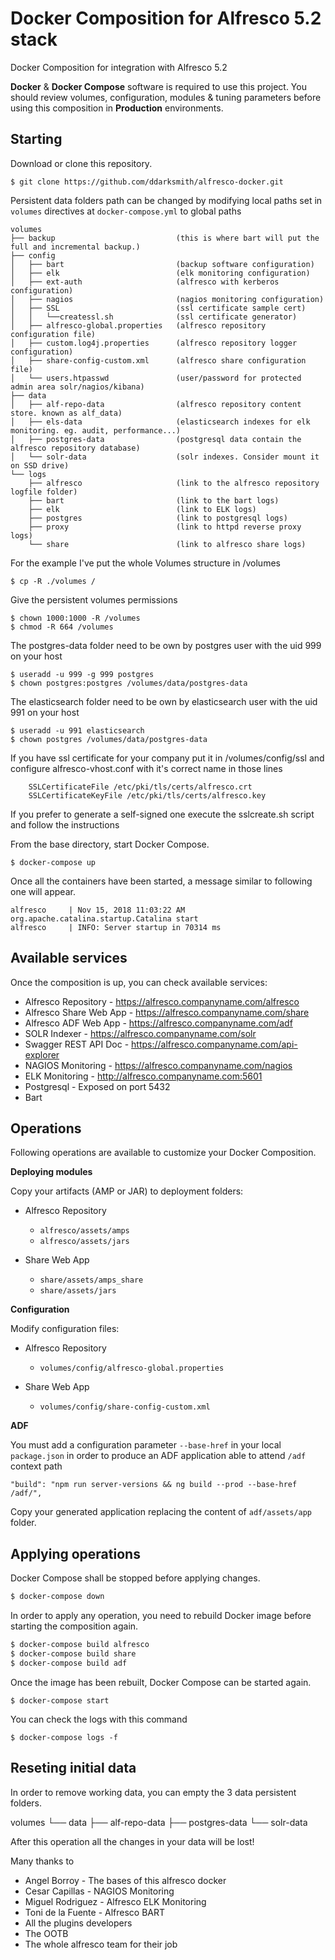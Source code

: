 # Docker Composition for Alfresco 5.2 stack

Docker Composition for integration with Alfresco 5.2

**Docker** & **Docker Compose** software is required to use this project.
You should review volumes, configuration, modules & tuning parameters before using this composition in **Production** environments.

## Starting

Download or clone this repository.
```
$ git clone https://github.com/ddarksmith/alfresco-docker.git
```

Persistent data folders path can be changed by modifying local paths set in `volumes` directives at `docker-compose.yml` to global paths

```
volumes
├── backup                           (this is where bart will put the full and incremental backup.)
├── config
│   ├── bart                         (backup software configuration)
│   ├── elk                          (elk monitoring configuration)
│   ├── ext-auth                     (alfresco with kerberos configuration)
│   ├── nagios                       (nagios monitoring configuration)
│   ├── SSL                          (ssl certificate sample cert)
│   │   └──createssl.sh              (ssl certificate generator)
│   ├── alfresco-global.properties   (alfresco repository configuration file)
│   ├── custom.log4j.properties      (alfresco repository logger configuration)
│   ├── share-config-custom.xml      (alfresco share configuration file)
│   └── users.htpasswd               (user/password for protected admin area solr/nagios/kibana)
├── data                             
│   ├── alf-repo-data                (alfresco repository content store. known as alf_data)
│   ├── els-data                     (elasticsearch indexes for elk monitoring. eg. audit, performance...)
│   ├── postgres-data                (postgresql data contain the alfresco repository database)
│   └── solr-data                    (solr indexes. Consider mount it on SSD drive)
└── logs
    ├── alfresco                     (link to the alfresco repository logfile folder)
    ├── bart                         (link to the bart logs)
    ├── elk                          (link to ELK logs)
    ├── postgres                     (link to postgresql logs)
    ├── proxy                        (link to httpd reverse proxy logs)
    └── share                        (link to alfresco share logs)
```

For the example I've put the whole Volumes structure in /volumes
```
$ cp -R ./volumes /
```

Give the persistent volumes permissions
```
$ chown 1000:1000 -R /volumes
$ chmod -R 664 /volumes
```

The postgres-data folder need to be own by postgres user with the uid 999 on your host
```
$ useradd -u 999 -g 999 postgres
$ chown postgres:postgres /volumes/data/postgres-data

```

The elasticsearch folder need to be own by elasticsearch user with the uid 991 on your host
```
$ useradd -u 991 elasticsearch
$ chown postgres /volumes/data/postgres-data

```

If you have ssl certificate for your company put it in /volumes/config/ssl and configure alfresco-vhost.conf with it's correct name in those lines
```
    SSLCertificateFile /etc/pki/tls/certs/alfresco.crt
    SSLCertificateKeyFile /etc/pki/tls/certs/alfresco.key
```

If you prefer to generate a self-signed one execute the sslcreate.sh script and follow the instructions



From the base directory, start Docker Compose.

```
$ docker-compose up
```

Once all the containers have been started, a message similar to following one will appear.

```
alfresco     | Nov 15, 2018 11:03:22 AM org.apache.catalina.startup.Catalina start
alfresco     | INFO: Server startup in 70314 ms
```


## Available services

Once the composition is up, you can check available services:

* Alfresco Repository    - https://alfresco.companyname.com/alfresco
* Alfresco Share Web App - https://alfresco.companyname.com/share
* Alfresco ADF Web App   - https://alfresco.companyname.com/adf
* SOLR Indexer           - https://alfresco.companyname.com/solr
* Swagger REST API Doc   - https://alfresco.companyname.com/api-explorer
* NAGIOS Monitoring      - https://alfresco.companyname.com/nagios
* ELK Monitoring         - http://alfresco.companyname.com:5601
* Postgresql             - Exposed on port 5432
* Bart                   

## Operations

Following operations are available to customize your Docker Composition.

**Deploying modules**

Copy your artifacts (AMP or JAR) to deployment folders:

* Alfresco Repository
  * `alfresco/assets/amps`
  * `alfresco/assets/jars`

* Share Web App
  * `share/assets/amps_share`
  * `share/assets/jars`


**Configuration**

Modify configuration files:

* Alfresco Repository
  * `volumes/config/alfresco-global.properties`

* Share Web App
  * `volumes/config/share-config-custom.xml`


**ADF**

You must add a configuration parameter `--base-href` in your local `package.json` in order to produce an ADF application able to attend `/adf` context path

```
"build": "npm run server-versions && ng build --prod --base-href /adf/",
```

Copy your generated application replacing the content of `adf/assets/app` folder.


## Applying operations

Docker Compose shall be stopped before applying changes.

```bash
$ docker-compose down
```

In order to apply any operation, you need to rebuild Docker image before starting the composition again.

```bash
$ docker-compose build alfresco
$ docker-compose build share
$ docker-compose build adf
```

Once the image has been rebuilt, Docker Compose can be started again.

```
$ docker-compose start
```

You can check the logs with this command

```
$ docker-compose logs -f
```


## Reseting initial data

In order to remove working data, you can empty the 3 data persistent folders.

volumes
└── data
    ├── alf-repo-data
    ├── postgres-data
    └── solr-data

After this operation all the changes in your data will be lost!

Many thanks to
- Angel Borroy      - The bases of this alfresco docker
- Cesar Capillas    - NAGIOS Monitoring
- Miguel Rodriguez  - Alfresco ELK Monitoring
- Toni de la Fuente - Alfresco BART
- All the plugins developers
- The OOTB
- The whole alfresco team for their job
